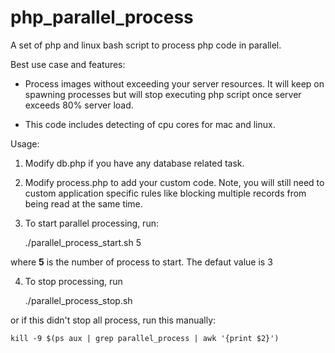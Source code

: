 php_parallel_process
====================

A set of php and linux bash script to process php code in parallel.

Best use case and features:

- Process images without exceeding your server resources. It will keep on spawning processes but will stop executing php script once server exceeds 80% server load.

- This code includes detecting of cpu cores for mac and linux. 


Usage:

1) Modify db.php if you have any database related task.

2) Modify process.php to add your custom code. Note, you will still need to custom application specific rules like blocking multiple records from being read at the same time.

3) To start parallel processing, run:

	./parallel_process_start.sh 5
	
where **5** is the number of process to start. The defaut value is 3

4) To stop processing, run
	
	./parallel_process_stop.sh
	 
or if this didn't stop all process, run this manually: 

	kill -9 $(ps aux | grep parallel_process | awk '{print $2}')


